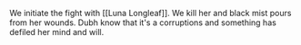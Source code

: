 We initiate the fight with [[Luna Longleaf]].
We kill her and black mist pours from her wounds. Dubh know that it's a corruptions and something has defiled her mind and will. 